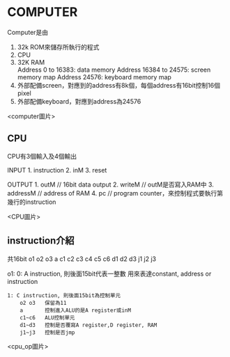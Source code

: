 # COMPUTER

Computer是由
1. 32k ROM來儲存所執行的程式
2. CPU
3. 32K RAM	
	Address 0 to 16383: data memory
	Address 16384 to 24575: screen memory map
	Address 24576: keyboard memory map
4. 外部配備screen，對應到的address有8k個，每個address有16bit控制16個pixel
5. 外部配備keyboard，對應到address為24576

<computer圖片>

## CPU

CPU有3個輸入及4個輸出

INPUT
	1. instruction
	2. inM
	3. reset

OUTPUT
	1. outM		// 16bit data output
	2. writeM	// outM是否寫入RAM中
	3. addressM // address of RAM
	4. pc		// program counter，來控制程式要執行第幾行的instruction

<CPU圖片>

## instruction介紹

共16bit
o1 o2 o3 a c1 c2 c3 c4 c5 c6 d1 d2 d3 j1 j2 j3

o1:
	0: A instruction, 則後面15bit代表一整數
		用來表達constant, address or instruction
		
	1: C instruction, 則後面15bit為控制單元
		o2 o3	保留為11
		a 		控制進入ALU的是A register或inM
		c1~c6	ALU控制單元
		d1~d3	控制是否覆寫A register,D register, RAM
		j1~j3	控制是否jmp

<cpu_op圖片>


